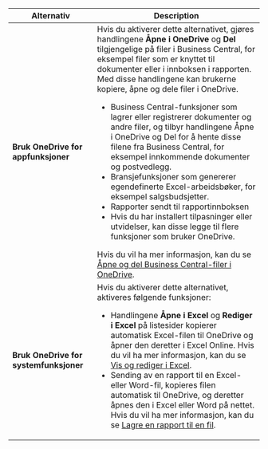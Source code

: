 |Alternativ|Description|
|------|----------|
|**Bruk OneDrive for appfunksjoner**|Hvis du aktiverer dette alternativet, gjøres handlingene **Åpne i OneDrive** og **Del** tilgjengelige på filer i Business Central, for eksempel filer som er knyttet til dokumenter eller i innboksen i rapporten. Med disse handlingene kan brukerne kopiere, åpne og dele filer i OneDrive. <ul><li>Business Central-funksjoner som lagrer eller registrerer dokumenter og andre filer, og tilbyr handlingene Åpne i OneDrive og Del for å hente disse filene fra Business Central, for eksempel innkommende dokumenter og postvedlegg.</li><li>Bransjefunksjoner som genererer egendefinerte Excel-arbeidsbøker, for eksempel salgsbudsjetter.</li><li>Rapporter sendt til rapportinnboksen</li><li>Hvis du har installert tilpasninger eller utvidelser, kan disse legge til flere funksjoner som bruker OneDrive.</li></ul>Hvis du vil ha mer informasjon, kan du se [Åpne og del Business Central-filer i OneDrive](../across-share-onedrive.md).
|**Bruk OneDrive for systemfunksjoner**|Hvis du aktiverer dette alternativet, aktiveres følgende funksjoner:<ul><li> Handlingene **Åpne i Excel** og **Rediger i Excel** på listesider kopierer automatisk Excel-filen til OneDrive og åpner den deretter i Excel Online. Hvis du vil ha mer informasjon, kan du se [Vis og rediger i Excel](../across-work-with-excel.md).</li><li> Sending av en rapport til en Excel- eller Word-fil, kopieres filen automatisk til OneDrive, og deretter åpnes den i Excel eller Word på nettet. Hvis du vil ha mer informasjon, kan du se [Lagre en rapport til en fil](../ui-work-report.md#saving-a-report-to-a-file).|